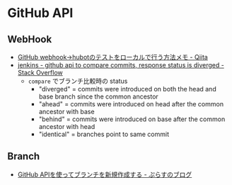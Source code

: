 # GitHub API

## WebHook
- [GitHub webhook->hubotのテストをローカルで行う方法メモ - Qiita](https://qiita.com/nunulk/items/22c930dafe8c4afa7212)
- [jenkins - github api to compare commits, response status is diverged - Stack Overflow](https://stackoverflow.com/questions/23943855/github-api-to-compare-commits-response-status-is-diverged)
  - `compare` でブランチ比較時の status
    - "diverged" = commits were introduced on both the head and base branch since the common ancestor
    - "ahead" = commits were introduced on head after the common ancestor with base
    - "behind" = commits were introduced on base after the common ancestor with head
    - "identical" = branches point to same commit

## Branch
- [GitHub APIを使ってブランチを新規作成する - ぷらすのブログ](https://blog.p1ass.com/posts/create-branch-using-github-api/)
